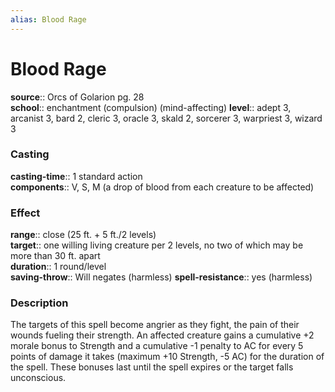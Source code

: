 ```yaml
---
alias: Blood Rage
---
```


# Blood Rage 

**source**:: Orcs of Golarion pg. 28  
**school**:: enchantment (compulsion) (mind-affecting)
**level**:: adept 3, arcanist 3, bard 2, cleric 3, oracle 3, skald 2, sorcerer 3, warpriest 3, wizard 3

### Casting 

**casting-time**:: 1 standard action  
**components**:: V, S, M (a drop of blood from each creature to be affected)

### Effect 

**range**:: close (25 ft. + 5 ft./2 levels)  
**target**:: one willing living creature per 2 levels, no two of which may be more than 30 ft. apart  
**duration**:: 1 round/level  
**saving-throw**:: Will negates (harmless)
**spell-resistance**:: yes (harmless)

### Description 

The targets of this spell become angrier as they fight, the pain of their wounds fueling their strength. An affected creature gains a cumulative +2 morale bonus to Strength and a cumulative -1 penalty to AC for every 5 points of damage it takes (maximum +10 Strength, -5 AC) for the duration of the spell. These bonuses last until the spell expires or the target falls unconscious.
